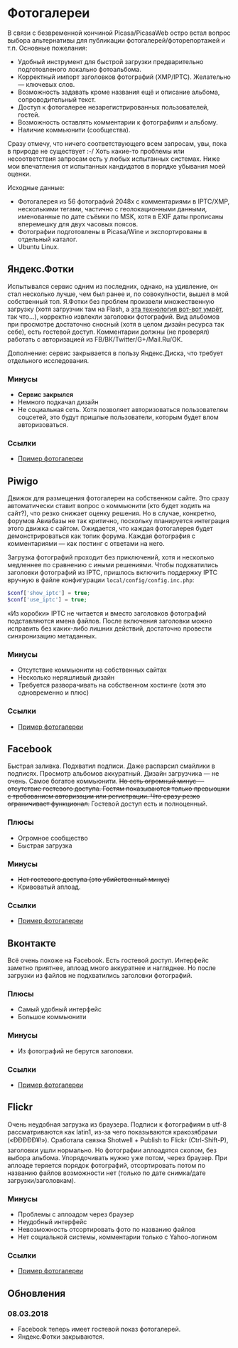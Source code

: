 # Фотогалереи

В связи с безвременной кончиной Picasa/PicasaWeb остро встал вопрос выбора альтернативы для публикации фотогалерей/фоторепортажей и т.п. Основные пожелания:

- Удобный инструмент для быстрой загрузки предварительно подготовленого локально фотоальбома.
- Корректный импорт заголовков фотографий (XMP/IPTC). Желательно — ключевых слов.
- Возможность задавать кроме названия ещё и описание альбома, сопроводительный текст.
- Доступ к фотогалерее незарегистрированных пользователей, гостей.
- Возможность оставлять комментарии к фотографиям и альбому.
- Наличие коммьюнити (сообщества).

Сразу отмечу, что ничего соответствующего всем запросам, увы, пока в природе не существует :-/ Хоть какие-то проблемы или несоответствия запросам есть у любых испытанных системах. Ниже мои впечатления от испытанных кандидатов в порядке убывания моей оценки.

Исходные данные:

- Фотогалерея из 56 фотографий 2048x с комментариями в IPTC/XMP, несколькими тегами, частично с геолокационными данными, именованные по дате съёмки по MSK, хотя в EXIF даты прописаны вперемешку для двух часовых поясов.
- Фотографии подготовлены в Picasa/Wine и экспортированы в отдельный каталог.
- Ubuntu Linux.

## Яндекс.Фотки

Испытывался сервис одним из последних, однако, на удивление, он стал несколько лучше, чем был ранее и, по совокупности, вышел в мой собственный топ. Я.Фотки без проблем произвели множественную загрузку (хотя загрузчик там на Flash, а [эта технология вот-вот умрёт](http://forums.balancer.ru/tech/forum/2016/03/t92661--konets-epokhi-flash.html), так что...), корректно извлекли заголовки фотографий. Вид альбомов при просмотре достаточно сносный (хотя в целом дизайн ресурса так себе), есть гостевой доступ. Комментарии должны (не проверял) работать с авторизацией из FB/ВК/Twitter/G+/Mail.Ru/ОК.

Дополнение: сервис закрывается в пользу Яндекс.Диска, что требует отдельного исследования.

### Минусы

- **Сервис закрылся**
- Немного подкачал дизайн
- Не социальная сеть. Хотя позволяет авторизоваться пользователям соцсетей, это будут пришлые пользователи, которым будет влом авторизоваться.

### Ссылки

- [Пример фотогалереи](https://fotki.yandex.ru/users/balancer73/album/173307)

## Piwigo

Движок для размещения фотогалереи на собственном сайте. Это сразу автоматически ставит вопрос о коммьюнити (кто будет ходить на сайт?), что резко снижает оценку решения. Но в случае, конкретно, форумов Авиабазы не так критично, поскольку планируется интеграция этого движка с сайтом. Ожидается, что каждая фотогалерея будет демонстрироваться как топик форума. Каждая фотография с комментариями — как постинг с ответами на него.

Загрузка фотографий проходит без приключений, хотя и несколько медленнее по сравнению с иными решениями. Чтобы подхватились заголовки фотографий из IPTC, пришлось включить поддержку IPTC вручную в файле конфигурации ```local/config/config.inc.php```:
```php
$conf['show_iptc'] = true;
$conf['use_iptc'] = true;
```
«Из коробки» IPTC не читается и вместо заголовков фотографий подставляются имена файлов. После включения заголовки можно исправить без каких-либо лишних действий, достаточно провести синхронизацию метаданных.

### Минусы

- Отсутствие коммьюнити на собственных сайтах
- Несколько неряшливый дизайн
- Требуется разворачивать на собственном хостинге (хотя это одновременно и плюс)

### Ссылки

- [Пример фотогалереи](http://photos.wrk.ru/index.php?/category/41)

## Facebook

Быстрая заливка. Подхватил подписи. Даже распарсил смайлики в подписях.
Просмотр альбомов аккуратный. Дизайн загрузчика — не очень. Самое богатое коммьюнити.
<s>Но есть огромный минус — отсутствие гостевого доступа.
Гостям показываются только превьюшки с требованием авторизации или регистрации. Что сразу резко ограничивает функционал.</s>
Гостевой доступ есть и полноценный.

### Плюсы

- Огромное сообщество
- Быстрая загрузка

### Минусы

- <s>Нет гостевого доступа (это убийственный минус)</s>
- Кривоватый аплоад.

### Ссылки

- [Пример фотогалереи](https://www.facebook.com/media/set/?set=a.1255963847756225.1073741840.100000278666723&type=3)

## Вконтакте

Всё очень похоже на Facebook. Есть гостевой доступ. Интерфейс заметно приятнее, аплоад много аккуратнее и нагляднее. Но после загрузки из файлов не подхватились заголовки фотографий.

### Плюсы

- Самый удобный интерфейс
- Большое коммьюнити

### Минусы

- Из фотографий не берутся заголовки.

### Ссылки

- [Пример фотогалереи](https://vk.com/album31323802_234913318)

## Flickr

Очень неудобная загрузка из браузера. Подписи к фотографиям в utf-8 рассматриваются как latin1, из-за чего показываются кракозябрами («ÐÐÐÐÐ¥!»). Сработала связка Shotwell + Publish to Flickr (Ctrl-Shift-P), заголовки ушли нормально. Но фотографии аплоадятся скопом, без выбора альбома. Упорядочивать нужно уже потом, через браузер. При аплоаде теряется порядок фотографий, отсортировать потом по названию файлов возможности нет (только по дате снимка/дате загрузки/заголовкам).

### Минусы

- Проблемы с аплоадом через браузер
- Неудобный интерфейс
- Невозможность отсортировать фото по названию файлов
- Нет социальной системы, комментарии только с Yahoo-логином

### Ссылки

- [Пример фотогалереи](https://www.flickr.com/photos/39045986@N08/albums/72157672844137735)

## Обновления

### 08.03.2018

- Facebook теперь имеет гостевой показ фотогалерей.
- Яндекс.Фотки закрываются.


